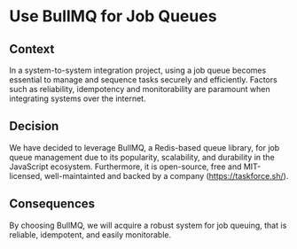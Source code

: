 # Use BullMQ for Job Queues

## Context

In a system-to-system integration project, using a job queue becomes essential to manage and sequence tasks securely and efficiently. Factors such as reliability, idempotency and monitorability are paramount when integrating systems over the internet.

## Decision

We have decided to leverage BullMQ, a Redis-based queue library, for job queue management due to its popularity, scalability, and durability in the JavaScript ecosystem. Furthermore, it is open-source, free and MIT-licensed, well-maintainted and backed by a company (https://taskforce.sh/).

## Consequences

By choosing BullMQ, we will acquire a robust system for job queuing, that is reliable, idempotent, and easily monitorable.
